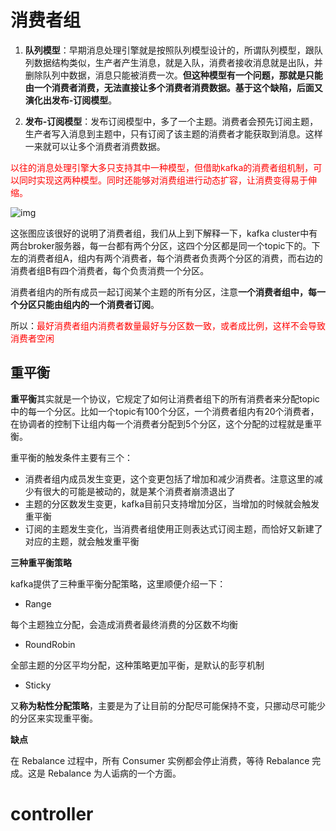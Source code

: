 # 消费者组

1. **队列模型**：早期消息处理引擎就是按照队列模型设计的，所谓队列模型，跟队列数据结构类似，生产者产生消息，就是入队，消费者接收消息就是出队，并删除队列中数据，消息只能被消费一次。**但这种模型有一个问题，那就是只能由一个消费者消费，无法直接让多个消费者消费数据。基于这个缺陷，后面又演化出发布-订阅模型**。

2. **发布-订阅模型**：发布订阅模型中，多了一个主题。消费者会预先订阅主题，生产者写入消息到主题中，只有订阅了该主题的消费者才能获取到消息。这样一来就可以让多个消费者消费数据。

<font color=red>以往的消息处理引擎大多只支持其中一种模型，但借助kafka的消费者组机制，可以同时实现这两种模型。同时还能够对消费组进行动态扩容，让消费变得易于伸缩。</font>

![img](https://piggo-picture.oss-cn-hangzhou.aliyuncs.com/1011838-20200130215849555-2146602672.png)

这张图应该很好的说明了消费者组，我们从上到下解释一下，kafka cluster中有两台broker服务器，每一台都有两个分区，这四个分区都是同一个topic下的。下左的消费者组A，组内有两个消费者，每个消费者负责两个分区的消费，而右边的消费者组B有四个消费者，每个负责消费一个分区。

消费者组内的所有成员一起订阅某个主题的所有分区，注意**一个消费者组中，每一个分区只能由组内的一个消费者订阅**。

所以：<font color=red>最好消费者组内消费者数量最好与分区数一致，或者成比例，这样不会导致消费者空闲</font>

## 重平衡

**重平衡**其实就是一个协议，它规定了如何让消费者组下的所有消费者来分配topic中的每一个分区。比如一个topic有100个分区，一个消费者组内有20个消费者，在协调者的控制下让组内每一个消费者分配到5个分区，这个分配的过程就是重平衡。

重平衡的触发条件主要有三个：

- 消费者组内成员发生变更，这个变更包括了增加和减少消费者。注意这里的减少有很大的可能是被动的，就是某个消费者崩溃退出了
- 主题的分区数发生变更，kafka目前只支持增加分区，当增加的时候就会触发重平衡
- 订阅的主题发生变化，当消费者组使用正则表达式订阅主题，而恰好又新建了对应的主题，就会触发重平衡

**三种重平衡策略**

kafka提供了三种重平衡分配策略，这里顺便介绍一下：

- Range

每个主题独立分配，会造成消费者最终消费的分区数不均衡

- RoundRobin

全部主题的分区平均分配，这种策略更加平衡，是默认的彭亨机制

- Sticky

又**称为粘性分配策略**，主要是为了让目前的分配尽可能保持不变，只挪动尽可能少的分区来实现重平衡。



**缺点**

在 Rebalance 过程中，所有 Consumer 实例都会停止消费，等待 Rebalance 完成。这是 Rebalance 为人诟病的一个方面。

# controller

